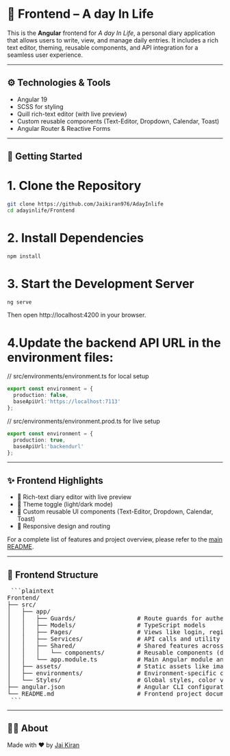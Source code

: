 # 🧾 Frontend – A day In Life

This is the **Angular** frontend for _A day In Life_, a personal diary application that allows users to write, view, and manage daily entries. It includes a rich text editor, theming, reusable components, and API integration for a seamless user experience.

---

## ⚙️ Technologies & Tools

- Angular 19
- SCSS for styling
- Quill rich-text editor (with live preview)
- Custom reusable components (Text-Editor, Dropdown, Calendar, Toast)
- Angular Router & Reactive Forms

---

## 🚀 Getting Started

# 1. Clone the Repository

```bash
git clone https://github.com/Jaikiran976/AdayInlife
cd adayinlife/Frontend
```

# 2. Install Dependencies
```bash
npm install
```

# 3. Start the Development Server
```bash
ng serve
```

Then open http://localhost:4200 in your browser.

# 4.Update the backend API URL in the environment files:

// src/environments/environment.ts for local setup  
```ts
export const environment = {
  production: false,
  baseApiUrl:'https://localhost:7113'
};
```

// src/environments/environment.prod.ts for live setup
```ts
export const environment = {
  production: true,
  baseApiUrl:'backendurl'
};
```

---

## ✨ Frontend Highlights

- 📝 Rich-text diary editor with live preview  
- 🎨 Theme toggle (light/dark mode)  
- 🧩 Custom reusable UI components (Text-Editor, Dropdown, Calendar, Toast)  
- 📱 Responsive design and routing  

For a complete list of features and project overview, please refer to the [main README](../README.md).

---

## 📁 Frontend Structure

<pre> ```plaintext
Frontend/
├── src/
│   ├── app/
│   │   ├── Guards/                 # Route guards for authentication and authorization
│   │   ├── Models/                 # TypeScript models
│   │   ├── Pages/                  # Views like login, register, diary, etc.
│   │   ├── Services/               # API calls and utility services
│   │   ├── Shared/                 # Shared features across the app
│   │   │   └── components/         # Reusable components (dropdown, calendar, toast)
│   │   └── app.module.ts           # Main Angular module and theme setup
│   ├── assets/                     # Static assets like images, App-wide content
│   ├── environments/               # Environment-specific config (API URLs, flags)
│   └── Styles/                     # Global styles, color variables, breakpoints
├── angular.json                    # Angular CLI configuration
└── README.md                       # Frontend project documentation (this file)
 ``` </pre>

---

## 🙋‍♂️ About

Made with ❤️ by [Jai Kiran](https://jaikiran.netlify.app/)
